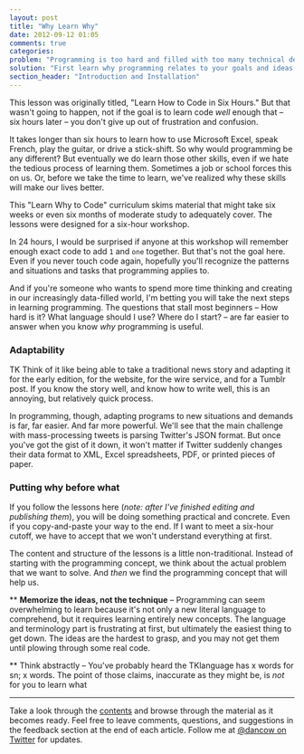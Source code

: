 ```yaml
---
layout: post
title: "Why Learn Why"
date: 2012-09-12 01:05
comments: true
categories: 
problem: "Programming is too hard and filled with too many technical details."
solution: "First learn why programming relates to your goals and ideas. Then learn programming."
section_header: "Introduction and Installation"
---
```



This lesson was originally titled, "Learn How to Code in Six Hours." But that wasn't going to happen, not if the goal is to learn code *well* enough that &ndash; six hours later &ndash; you don't give up out of frustration and confusion.

It takes longer than six hours to learn how to use Microsoft Excel, speak French, play the guitar, or  drive a stick-shift. So why would programming be any different? But eventually we do learn those other skills, even if we hate the tedious process of learning them. Sometimes a job or school forces this on us. Or, before we take the time to learn, we've realized why these skills will make our lives better.

This "Learn Why to Code" curriculum skims material that might take six weeks or even six months of moderate study to adequately cover. The lessons were designed for a six-hour workshop.

In 24 hours, I would be surprised if anyone at this workshop will remember enough exact code to add `1` and `one` together. But that's not the goal here. Even if you never touch code again, hopefully you'll recognize the patterns and situations and tasks that programming applies to.

And if you're someone who wants to spend more time thinking and creating in our increasingly data-filled world, I'm betting you will take the next steps in learning programming. The questions that stall most beginners &ndash; How hard is it? What language should I use? Where do I start? &ndash; are far easier to answer when you know *why* programming is useful.


### Adaptability

TK
Think of it like being able to take a traditional news story and adapting it for the early edition, for the website, for the wire service, and for a Tumblr post. If you know the story well, and know how to write well, this is an annoying, but relatively quick process.

In programming, though, adapting programs to new situations and demands is far, far easier. And far more powerful. We'll see that the main challenge with mass-processing tweets is parsing Twitter's JSON format. But once you've got the gist of it down, it won't matter if Twitter suddenly changes their data format to XML, Excel spreadsheets, PDF, or printed pieces of paper.



### Putting why before what

If you follow the lessons here (*note: after I've finished editing and publishing them*), you will be doing something practical and concrete. Even if you copy-and-paste your way to the end. If I want to meet a six-hour cutoff, we have to accept that we won't understand everything at first.

The content and structure of the lessons is a little non-traditional. Instead of starting with the programming concept, we think about the actual problem that we want to solve. And *then* we find the programming concept that will help us.

 ** **Memorize the ideas, not the technique** &ndash; Programming can seem overwhelming to learn because it's not only a new literal language to comprehend, but it requires learning entirely new concepts. The language and terminology part is frustrating at first, but ultimately the easiest thing to get down. The ideas are the hardest to grasp, and you may not get them until plowing through some real code.

 ** Think abstractly &ndash; You've probably heard the TKlanguage has x words for sn; x words. The point of those claims, inaccurate as they might be, is *not* for you to learn what




---------
Take a look through the [contents](/toc) and browse through the material as it becomes ready. Feel free to leave comments, questions, and suggestions in the feedback section at the end of each article. Follow me at [@dancow on Twitter](http://www.twitter.com/dancow) for updates.
